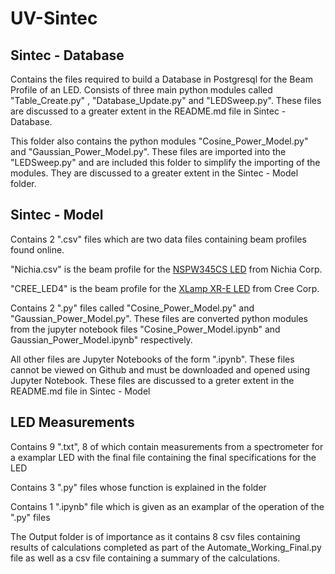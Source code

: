 # UV-Sintec

## Sintec - Database 

Contains the files required to build a Database in Postgresql for the Beam Profile of an LED.  Consists of three main python modules called "Table_Create.py" , "Database_Update.py" and "LEDSweep.py". These files are discussed to a greater extent in the README.md file in Sintec - Database.

This folder also contains the python modules "Cosine_Power_Model.py" and "Gaussian_Power_Model.py". These files are imported into the "LEDSweep.py" and are included this folder to simplify the importing of the modules. They are discussed to a greater extent in the Sintec - Model folder.

## Sintec - Model

Contains 2 ".csv" files which are two data files containing beam profiles found online.

"Nichia.csv" is the beam profile for the [NSPW345CS LED](https://www.alldatasheet.com/datasheet-pdf/pdf/240328/NICHIA/NSPW345CS.html?) from Nichia Corp.

"CREE_LED4" is the beam profile for the [XLamp XR-E LED](https://www.cree.com/led-components/media/documents/XLamp7090XRE-16F.pdf) from Cree Corp. 

Contains 2 ".py" files called "Cosine_Power_Model.py" and "Gaussian_Power_Model.py". These files are converted python modules from the jupyter notebook files "Cosine_Power_Model.ipynb" and Gaussian_Power_Model.ipynb" respectively. 

All other files are Jupyter Notebooks of the form ".ipynb". These files cannot be viewed on Github and must be downloaded and opened using Jupyter Notebook. These files are discussed to a greter extent in the README.md file in Sintec - Model

## LED Measurements

Contains 9 ".txt", 8 of which contain measurements from a spectrometer for a examplar LED with the final file containing the final specifications for the LED

Contains 3 ".py" files whose function is explained in the folder

Contains 1 ".ipynb" file which is given as an examplar of the operation of the ".py" files

The Output folder is of importance as it contains 8 csv files containing results of calculations completed as part of the Automate_Working_Final.py file as well as a csv file containing a summary of the calculations. 

